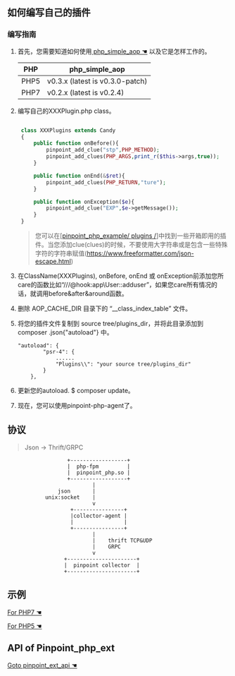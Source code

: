 ## 如何编写自己的插件

### 编写指南
 
1. 首先，您需要知道如何使用[ php_simple_aop ☚](https://github.com/eeliu/php_simple_aop/blob/master/Readme.md) 以及它是怎样工作的。

    PHP | php_simple_aop
   ----|----
   PHP5|v0.3.x (latest is v0.3.0-patch)
   PHP7|v0.2.x (latest is v0.2.4)

2. 编写自己的XXXPlugin.php class。
   
   ```php

    class XXXPlugins extends Candy
    {
        public function onBefore(){
            pinpoint_add_clue("stp",PHP_METHOD);
            pinpoint_add_clues(PHP_ARGS,print_r($this->args,true));
        }

        public function onEnd(&$ret){
            pinpoint_add_clues(PHP_RETURN,"ture");
        }

        public function onException($e){
            pinpoint_add_clue("EXP",$e->getMessage());
        }
    }
   ```
   > 您可以在[[pinpoint_php_example/ plugins /](https://github.com/naver/pinpoint-c-agent/tree/master/PHP/pinpoint_php_example/Plugins)]中找到一些开箱即用的插件。当您添加clue(clues)的时候，不要使用大字符串或是包含一些特殊字符的字符串赋值(https://www.freeformatter.com/json-escape.html)
3. 在ClassName(XXXPlugins), onBefore, onEnd 或 onException前添加您所care的函数比如“///@hook:app\User::adduser”，如果您care所有情况的话，就调用before&after&around函数。

4. 删除 AOP_CACHE_DIR 目录下的 “__class_index_table” 文件。

5. 将您的插件文件复制到 source tree/plugins_dir，并将此目录添加到 composer .json{"autoload"} 中。
   
    ```
    "autoload": {
            "psr-4": {
                ......
                "Plugins\\": "your source tree/plugins_dir"
            }
        },
    ```
    
6. 更新您的autoload. $ composer update。
7. 现在，您可以使用pinpoint-php-agent了。
## 协议

> Json -> Thrift/GRPC

```
                   +------------------+
                   |  php-fpm         |
                   |  pinpoint_php.so |
                   +------------------+
                           |
                json       |
            unix:socket    |
                           v
                    +----------------+
                    |collector-agent |
                    |                |
                    +----------------+
                           |
                           |    thrift TCP&UDP
                           |    GRPC
                           v
                  +----------------------+
                  |  pinpoint collector  |
                  +----------------------+

```

## 示例

[ For PHP7 ☚](https://github.com/naver/pinpoint-c-agent/tree/master/Example/PHP)

[ For PHP5 ☚](https://github.com/naver/pinpoint-c-agent/tree/master/Example/PHP5)

## API of Pinpoint_php_ext
[Goto pinpoint_ext_api ☚](../src/PHP/pinpoint_php_api.php)